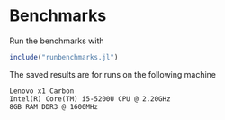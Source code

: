 # Benchmarks
Run the benchmarks with
```julia
include("runbenchmarks.jl")
```
The saved results are for runs on the following machine
```
Lenovo x1 Carbon
Intel(R) Core(TM) i5-5200U CPU @ 2.20GHz
8GB RAM DDR3 @ 1600MHz
```
